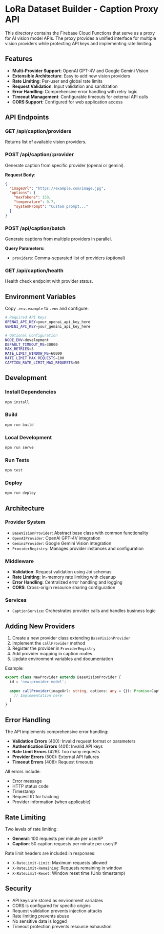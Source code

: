# LoRa Dataset Builder - Caption Proxy API

This directory contains the Firebase Cloud Functions that serve as a proxy for AI vision model APIs. The proxy provides a unified interface for multiple vision providers while protecting API keys and implementing rate limiting.

## Features

- **Multi-Provider Support**: OpenAI GPT-4V and Google Gemini Vision
- **Extensible Architecture**: Easy to add new vision providers
- **Rate Limiting**: Per-user and global rate limits
- **Request Validation**: Input validation and sanitization
- **Error Handling**: Comprehensive error handling with retry logic
- **Timeout Management**: Configurable timeouts for external API calls
- **CORS Support**: Configured for web application access

## API Endpoints

### GET /api/caption/providers
Returns list of available vision providers.

### POST /api/caption/:provider
Generate caption from specific provider (openai or gemini).

**Request Body:**
```json
{
  "imageUrl": "https://example.com/image.jpg",
  "options": {
    "maxTokens": 150,
    "temperature": 0.7,
    "systemPrompt": "Custom prompt..."
  }
}
```

### POST /api/caption/batch
Generate captions from multiple providers in parallel.

**Query Parameters:**
- `providers`: Comma-separated list of providers (optional)

### GET /api/caption/health
Health check endpoint with provider status.

## Environment Variables

Copy `.env.example` to `.env` and configure:

```bash
# Required API Keys
OPENAI_API_KEY=your_openai_api_key_here
GEMINI_API_KEY=your_gemini_api_key_here

# Optional Configuration
NODE_ENV=development
DEFAULT_TIMEOUT_MS=30000
MAX_RETRIES=3
RATE_LIMIT_WINDOW_MS=60000
RATE_LIMIT_MAX_REQUESTS=100
CAPTION_RATE_LIMIT_MAX_REQUESTS=50
```

## Development

### Install Dependencies
```bash
npm install
```

### Build
```bash
npm run build
```

### Local Development
```bash
npm run serve
```

### Run Tests
```bash
npm test
```

### Deploy
```bash
npm run deploy
```

## Architecture

### Provider System
- `BaseVisionProvider`: Abstract base class with common functionality
- `OpenAIProvider`: OpenAI GPT-4V integration
- `GeminiProvider`: Google Gemini Vision integration
- `ProviderRegistry`: Manages provider instances and configuration

### Middleware
- **Validation**: Request validation using Joi schemas
- **Rate Limiting**: In-memory rate limiting with cleanup
- **Error Handling**: Centralized error handling and logging
- **CORS**: Cross-origin resource sharing configuration

### Services
- `CaptionService`: Orchestrates provider calls and handles business logic

## Adding New Providers

1. Create a new provider class extending `BaseVisionProvider`
2. Implement the `callProvider` method
3. Register the provider in `ProviderRegistry`
4. Add provider mapping in caption routes
5. Update environment variables and documentation

Example:
```typescript
export class NewProvider extends BaseVisionProvider {
  id = 'new:provider-model';
  
  async callProvider(imageUrl: string, options: any = {}): Promise<CaptionResult> {
    // Implementation here
  }
}
```

## Error Handling

The API implements comprehensive error handling:

- **Validation Errors** (400): Invalid request format or parameters
- **Authentication Errors** (401): Invalid API keys
- **Rate Limit Errors** (429): Too many requests
- **Provider Errors** (500): External API failures
- **Timeout Errors** (408): Request timeouts

All errors include:
- Error message
- HTTP status code
- Timestamp
- Request ID for tracking
- Provider information (when applicable)

## Rate Limiting

Two levels of rate limiting:
- **General**: 100 requests per minute per user/IP
- **Caption**: 50 caption requests per minute per user/IP

Rate limit headers are included in responses:
- `X-RateLimit-Limit`: Maximum requests allowed
- `X-RateLimit-Remaining`: Requests remaining in window
- `X-RateLimit-Reset`: Window reset time (Unix timestamp)

## Security

- API keys are stored as environment variables
- CORS is configured for specific origins
- Request validation prevents injection attacks
- Rate limiting prevents abuse
- No sensitive data is logged
- Timeout protection prevents resource exhaustion